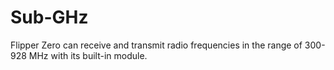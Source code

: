 # Sub-GHz

Flipper Zero can receive and transmit radio frequencies in the range of 300-928 MHz with its built-in module.
